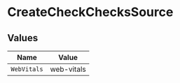 # CreateCheckChecksSource


## Values

| Name        | Value       |
| ----------- | ----------- |
| `WebVitals` | web-vitals  |